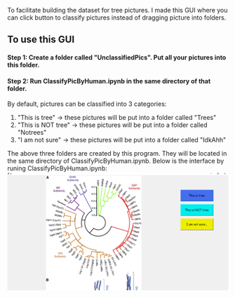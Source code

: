 To facilitate building the dataset for tree pictures. I made this GUI where you can click button to classify pictures instead of dragging picture into folders. 

## To use this GUI
#### Step 1: Create a folder called "UnclassifiedPics". Put all your pictures into this folder.

#### Step 2: Run ClassifyPicByHuman.ipynb in the same directory of that folder.

By default, pictures can be classified into 3 categories:
1. "This is tree" → these pictures will be put into a folder called "Trees" 
2. "This is NOT tree" → these pictures will be put into a folder called "Notrees"
2. "I am not sure" → these pictures will be put into a folder called "IdkAhh"

The above three folders are created by this program. They will be located in the same directory of ClassifyPicByHuman.ipynb.
Below is the interface by runing ClassifyPicByHuman.ipynb:
![](ClassifierGUI.png "lll")
      

